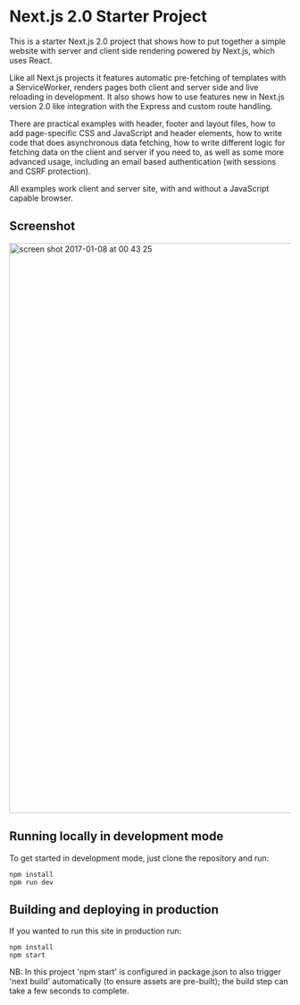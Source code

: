 # Next.js 2.0 Starter Project

This is a starter Next.js 2.0 project that shows how to put together a simple website with server and client side rendering powered by Next.js, which uses React.

Like all Next.js projects it features automatic pre-fetching of templates with a ServiceWorker, renders pages both client and server side and live reloading in development. It also shows how to use features new in Next.js version 2.0 like integration with the Express and custom route handling.

There are practical examples with header, footer and layout files, how to add page-specific CSS and JavaScript and header elements, how to write code that does asynchronous data fetching, how to write different logic for fetching data on the client and server if you need to, as well as some more advanced usage, including an email based authentication (with sessions and CSRF protection).

All examples work client and server site, with and without a JavaScript capable browser.

## Screenshot 

<img width="1018" alt="screen shot 2017-01-08 at 00 43 25" src="https://cloud.githubusercontent.com/assets/595695/21746398/a0fb2a86-d53b-11e6-8502-178828123560.png">

## Running locally in development mode

To get started in development mode, just clone the repository and run:

    npm install
    npm run dev

## Building and deploying in production

If you wanted to run this site in production run:

    npm install
    npm start

NB: In this project 'npm start' is configured in package.json to also trigger 'next build' automatically (to ensure assets are pre-built); the build step can take a few seconds to complete.